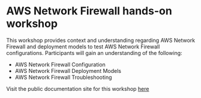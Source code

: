 # AWS Network Firewall hands-on workshop

This workshop provides context and understanding regarding AWS Network Firewall and deployment models to test AWS Network Firewall configurations. Participants will gain an understanding of the following:

- AWS Network Firewall Configuration
- AWS Network Firewall Deployment Models
- AWS Network Firewall Troubleshooting

Visit the public documentation site for this workshop [here](https://aws.amazon.com/network-firewall/)


